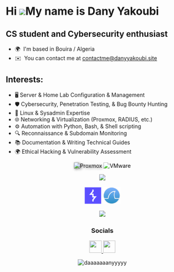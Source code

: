 Hi ![](https://user-images.githubusercontent.com/18350557/176309783-0785949b-9127-417c-8b55-ab5a4333674e.gif)My name is Dany Yakoubi
====================================================================================================================================

CS student and Cybersecurity enthusiast
---------------------------------------

* 🌍  I'm based in Bouira / Algeria
* ✉️  You can contact me at [contactme@danyyakoubi.site](mailto:contactme@danyyakoubi.site)

<h2>Interests:</h2>
  
- 🖥️ Server & Home Lab Configuration & Management  
- 🛡️ Cybersecurity, Penetration Testing, & Bug Bounty Hunting  
- 🐧 Linux & Sysadmin Expertise  
- 🌐 Networking & Virtualization (Proxmox, RADIUS, etc.)  
- ⚙️ Automation with Python, Bash, & Shell scripting  
- 🔍 Reconnaissance & Subdomain Monitoring  
- 📚 Documentation & Writing Technical Guides
- 🌍 Ethical Hacking & Vulnerability Assessment
  












<p align="center">
  <img src="https://raw.githubusercontent.com/proxmox/pve-docs/master/images/proxmox-logo.svg" 
       alt="Proxmox" width="240" 
       style="filter: drop-shadow(2px 2px 3px rgba(0,0,0,0.5));"/>
   <img src="https://raw.githubusercontent.com/gilbarbara/logos/main/logos/vmware.svg" 
       alt="VMware" width="200" 
       style="filter: contrast(1.2) brightness(1.1);"/>
</p>

<p align="center">
  <a href="https://skillicons.dev">
    <img src="https://skillicons.dev/icons?i=docker,git,linux,vim,arch,js,html,css,bash,c,debian,github,gitlab,kali,lua,md,mysql,neovim,nginx,npm,php,postgres,powershell,py,sqlite,vscodium&perline=13" />
  </a>
</p>
<p align="center">
<img src="https://raw.githubusercontent.com/daaaaaaanyyyyy/daaaaaaanyyyyy/main/images/burpSuite.png" width="45">
<img src="https://raw.githubusercontent.com/daaaaaaanyyyyy/daaaaaaanyyyyy/main/images/wireshark.png" width="45">  
</p>


<p align="center">
  <img src="https://github-readme-stats.vercel.app/api?username=daaaaaaanyyyyy&show_icons=true&theme=merko&cache_seconds=120">
</p>

<h3 align="center">Socials</h3>

<p align="center"> 
  <a href="https://www.github.com/daaaaaaanyyyyy" target="_blank" rel="noreferrer"> 
    <picture> 
      <source media="(prefers-color-scheme: dark)" srcset="https://raw.githubusercontent.com/danielcranney/readme-generator/main/public/icons/socials/github-dark.svg" /> 
      <source media="(prefers-color-scheme: light)" srcset="https://raw.githubusercontent.com/danielcranney/readme-generator/main/public/icons/socials/github.svg" /> 
      <img src="https://raw.githubusercontent.com/danielcranney/readme-generator/main/public/icons/socials/github.svg" width="32" height="32" /> 
    </picture> 
  </a> 
  <a href="https://www.linkedin.com/in/dany-yakoubi-a02708254/" target="_blank" rel="noreferrer"> 
    <picture> 
      <source media="(prefers-color-scheme: dark)" srcset="https://raw.githubusercontent.com/danielcranney/readme-generator/main/public/icons/socials/linkedin-dark.svg" /> 
      <source media="(prefers-color-scheme: light)" srcset="https://raw.githubusercontent.com/danielcranney/readme-generator/main/public/icons/socials/linkedin.svg" /> 
      <img src="https://raw.githubusercontent.com/danielcranney/readme-generator/main/public/icons/socials/linkedin.svg" width="32" height="32" /> 
    </picture> 
  </a>
</p>
<p align="center"> <img src="https://komarev.com/ghpvc/?username=daaaaaaanyyyyy&label=Profile%20views&color=0e75b6&style=flat" alt="daaaaaaanyyyyy" /> </p>
